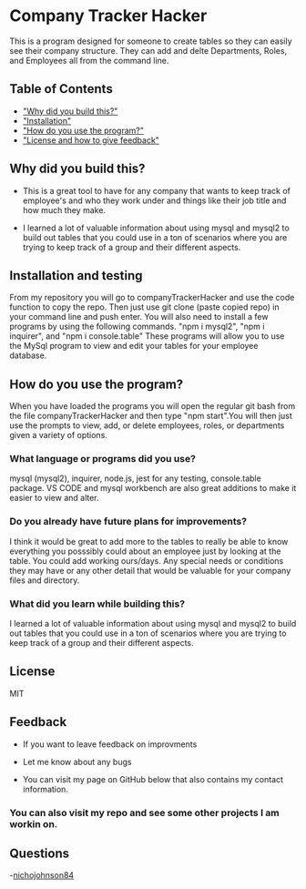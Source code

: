 
# Company Tracker Hacker

This is a program designed for someone to create tables so they can easily see their company structure.  They can add and delte Departments, Roles, and Employees all from the command line.

## Table of Contents
- ["Why did you build this?"](#reason)
- ["Installation"](#installation)
- ["How do you use the program?"](#usage)
- ["License and how to give feedback"](#license)

## Why did you build this?

- This is a great tool to have for any company that wants to keep track of employee's and who they work under and things like their job title and how much they make.

- I learned a lot of valuable information about using mysql and mysql2 to build out tables that you could use in a ton of scenarios where you are trying to keep track of a group and their different aspects.

## Installation and testing

From my repository you will go to companyTrackerHacker and use the code function to copy the repo.  Then just use git clone (paste copied repo) in your command line and push enter. You will also need to install a few programs by using the following commands. "npm i mysql2", "npm i inquirer", and "npm i console.table"  These programs will allow you to use the MySql program to view and edit your tables for your employee database.

## How do you use the program?

When you have loaded the programs you will open the regular git bash from the file companyTrackerHacker and then type "npm start".You will then just use the prompts to view, add, or delete employees, roles, or departments given a variety of options.

### What language or programs did you use?

mysql (mysql2), inquirer, node.js, jest for any testing, console.table package.  VS CODE and mysql workbench are also great additions to make it easier to view and alter.

### Do you already have future plans for improvements?

I think it would be great to add more to the tables to really be able to know everything you posssibly could about an employee just by looking at the table.  You could add working ours/days. Any special needs or conditions they may have or any other detail that would be valuable for your company files and directory.

### What did you learn while building this?

I learned a lot of valuable information about using mysql and mysql2 to build out tables that you could use in a ton of scenarios where you are trying to keep track of a group and their different aspects.

## License

MIT

## Feedback

- If you want to leave feedback on improvments

- Let me know about any bugs

- You can visit my page on GitHub below that also contains my contact information.

### You can also visit my repo and see some other projects I am workin on.

## Questions
 -[nichojohnson84](https://github.com/nichojohnson84)
